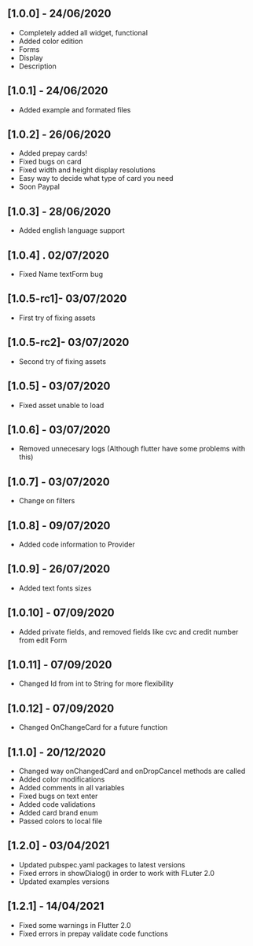 ## [1.0.0] - 24/06/2020

- Completely added all widget, functional
- Added color edition
- Forms
- Display 
- Description

## [1.0.1] - 24/06/2020

- Added example and formated files

## [1.0.2] - 26/06/2020

- Added prepay cards!
- Fixed bugs on card
- Fixed width and height display resolutions
- Easy way to decide what type of card you need
- Soon Paypal

## [1.0.3] - 28/06/2020

- Added english language support

## [1.0.4] . 02/07/2020

- Fixed Name textForm bug

## [1.0.5-rc1]- 03/07/2020

- First try of fixing assets

## [1.0.5-rc2]- 03/07/2020

- Second try of fixing assets

## [1.0.5] - 03/07/2020

- Fixed asset unable to load

## [1.0.6] - 03/07/2020

- Removed unnecesary logs (Although flutter have some problems with this)

## [1.0.7] - 03/07/2020

- Change on filters

## [1.0.8] - 09/07/2020

- Added code information to Provider

## [1.0.9] - 26/07/2020

- Added text fonts sizes 

## [1.0.10] - 07/09/2020

- Added private fields, and removed fields like cvc and credit number from edit Form

## [1.0.11] - 07/09/2020

- Changed Id from int to String for more flexibility

## [1.0.12] - 07/09/2020

- Changed OnChangeCard for a future function

## [1.1.0] - 20/12/2020

- Changed way onChangedCard and onDropCancel methods are called
- Added color modifications
- Added comments in all variables
- Fixed bugs on text enter
- Added code validations
- Added card brand enum
- Passed colors to local file

## [1.2.0] - 03/04/2021

- Updated pubspec.yaml packages to latest versions
- Fixed errors in showDialog() in order to work with FLuter 2.0
- Updated examples versions


## [1.2.1] - 14/04/2021

- Fixed some warnings in Flutter 2.0
- Fixed errors in prepay validate code functions